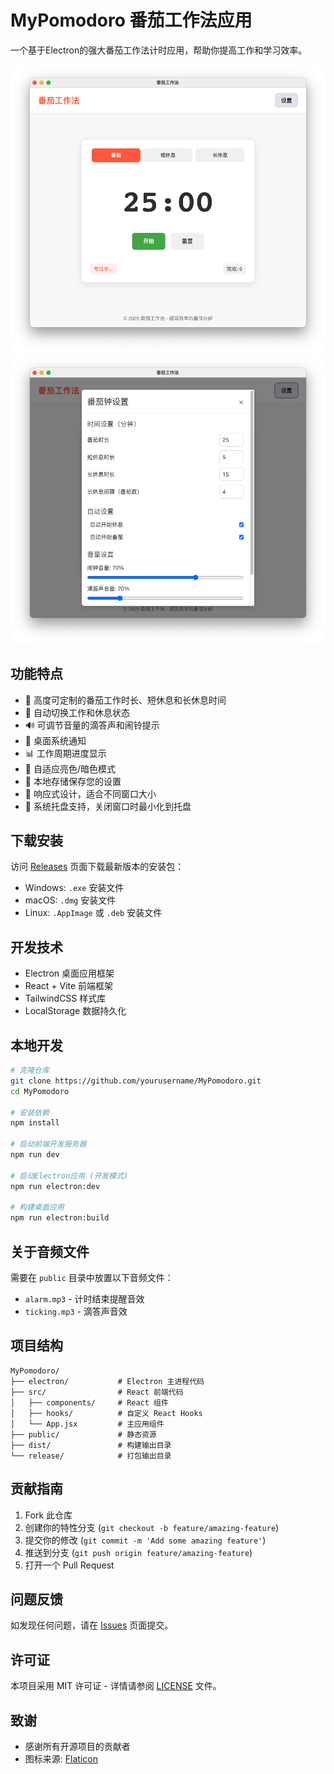 # MyPomodoro 番茄工作法应用

一个基于Electron的强大番茄工作法计时应用，帮助你提高工作和学习效率。

![应用截图](public/screenshot1.png)
![应用截图](public/screenshot2.png)

## 功能特点

- 🍅 高度可定制的番茄工作时长、短休息和长休息时间
- 🔄 自动切换工作和休息状态
- 🔊 可调节音量的滴答声和闹铃提示
- 🔔 桌面系统通知
- 📊 工作周期进度显示
- 🌙 自适应亮色/暗色模式
- 💾 本地存储保存您的设置
- 📱 响应式设计，适合不同窗口大小
- 🔄 系统托盘支持，关闭窗口时最小化到托盘

## 下载安装

访问 [Releases](https://github.com/yourusername/MyPomodoro/releases) 页面下载最新版本的安装包：

- Windows: `.exe` 安装文件
- macOS: `.dmg` 安装文件
- Linux: `.AppImage` 或 `.deb` 安装文件

## 开发技术

- Electron 桌面应用框架
- React + Vite 前端框架
- TailwindCSS 样式库
- LocalStorage 数据持久化

## 本地开发

```bash
# 克隆仓库
git clone https://github.com/yourusername/MyPomodoro.git
cd MyPomodoro

# 安装依赖
npm install

# 启动前端开发服务器
npm run dev

# 启动Electron应用 (开发模式)
npm run electron:dev

# 构建桌面应用
npm run electron:build
```

## 关于音频文件

需要在 `public` 目录中放置以下音频文件：
- `alarm.mp3` - 计时结束提醒音效
- `ticking.mp3` - 滴答声音效

## 项目结构

```
MyPomodoro/
├── electron/           # Electron 主进程代码
├── src/                # React 前端代码
│   ├── components/     # React 组件
│   ├── hooks/          # 自定义 React Hooks
│   └── App.jsx         # 主应用组件
├── public/             # 静态资源
├── dist/               # 构建输出目录
└── release/            # 打包输出目录
```

## 贡献指南

1. Fork 此仓库
2. 创建你的特性分支 (`git checkout -b feature/amazing-feature`)
3. 提交你的修改 (`git commit -m 'Add some amazing feature'`)
4. 推送到分支 (`git push origin feature/amazing-feature`)
5. 打开一个 Pull Request

## 问题反馈

如发现任何问题，请在 [Issues](https://github.com/zj05409/MyPomodoro/issues) 页面提交。

## 许可证

本项目采用 MIT 许可证 - 详情请参阅 [LICENSE](LICENSE) 文件。

## 致谢

- 感谢所有开源项目的贡献者
- 图标来源: [Flaticon](https://www.flaticon.com/) 
